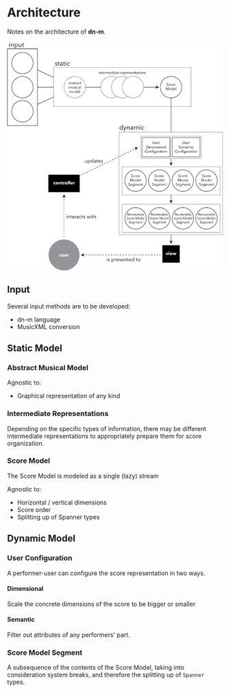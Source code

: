 # Architecture

Notes on the architecture of **dn-m**.

![Architecture](https://github.com/dn-m/Plan/blob/architecture/img/architecture.png)

## Input

Several input methods are to be developed:
- dn-m language
- MusicXML conversion

## Static Model

### Abstract Musical Model

Agnostic to:
- Graphical representation of any kind

### Intermediate Representations

Depending on the specific types of information, there may be different intermediate representations to appropriately prepare them for score organization.

### Score Model

The Score Model is modeled as a single (lazy) stream

Agnostic to:
- Horizontal / vertical dimensions
- Score order
- Splitting up of Spanner types

## Dynamic Model

### User Configuration

A performer-user can configure the score representation in two ways.

#### Dimensional

Scale the concrete dimensions of the score to be bigger or smaller

#### Semantic

Filter out attributes of any performers' part.

### Score Model Segment

A subsequence of the contents of the Score Model, taking into consideration system breaks, and therefore the splitting up of `Spanner` types.
